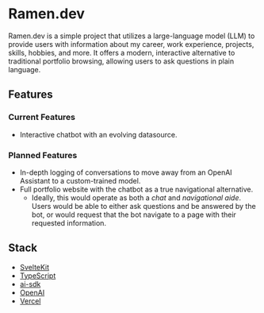 # Ramen.dev

Ramen.dev is a simple project that utilizes a large-language model (LLM) to provide users with information about my career, work experience, projects, skills, hobbies, and more. It offers a modern, interactive alternative to traditional portfolio browsing, allowing users to ask questions in plain language.

## Features

### Current Features

- Interactive chatbot with an evolving datasource.

### Planned Features

- In-depth logging of conversations to move away from an OpenAI Assistant to a custom-trained model.
- Full portfolio website with the chatbot as a true navigational alternative.
  - Ideally, this would operate as both a *chat* and *navigational aide*. Users would be able to either ask questions and be answered by the bot, or would request that the bot navigate to a page with their requested information.

## Stack

- [SvelteKit](https://svelte.dev/docs/kit/)
- [TypeScript](https://www.typescriptlang.org/)
- [ai-sdk](https://sdk.vercel.ai/docs/)
- [OpenAI](https://openai.com/)
- [Vercel](https://vercel.com/)

